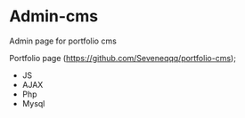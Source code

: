 # Admin-cms
Admin page for portfolio cms

Portfolio page (https://github.com/Seveneqqq/portfolio-cms);

- JS
- AJAX
- Php
- Mysql
